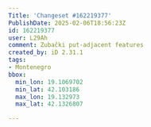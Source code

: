```yaml
---
Title: 'Changeset #162219377'
PublishDate: 2025-02-06T18:56:23Z
id: 162219377
user: L29Ah
comment: Zubački put-adjacent features
created_by: iD 2.31.1
tags:
- Montenegro
bbox:
  min_lon: 19.1069702
  min_lat: 42.103186
  max_lon: 19.132973
  max_lat: 42.1326807

---
```

